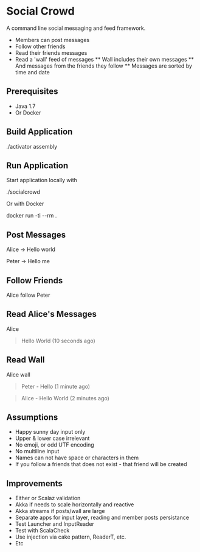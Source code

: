 
Social Crowd
======


A command line social messaging and feed framework.

* Members can post messages
* Follow other friends
* Read their friends messages
* Read a 'wall' feed of messages
** Wall includes their own messages
** And messages from the friends they follow
** Messages are sorted by time and date



Prerequisites
-----

* Java 1.7
* Or Docker


Build Application
---

   ./activator assembly


Run Application
---

Start application locally with

   ./socialcrowd

Or with Docker

   docker run -ti --rm . 


Post Messages
-----

   Alice -> Hello world

   Peter -> Hello me


Follow Friends
-----

   Alice follow Peter


Read Alice's Messages
-----

   Alice 

   > Hello World (10 seconds ago)


Read Wall
-----

   Alice wall

   > Peter - Hello (1 minute ago)

   > Alice - Hello World (2 minutes ago)


Assumptions
-----

* Happy sunny day input only
* Upper & lower case irrelevant
* No emoji, or odd UTF encoding
* No multiline input
* Names can not have space or characters in them
* If you follow a friends that does not exist - that friend will be created


Improvements
----

* Either or Scalaz validation 
* Akka if needs to scale horizontally and reactive
* Akka streams if posts/wall are large 
* Separate apps for input layer, reading and member posts persistance
* Test Launcher and InputReader
* Test with ScalaCheck
* Use injection via cake pattern, ReaderT, etc.
* Etc






